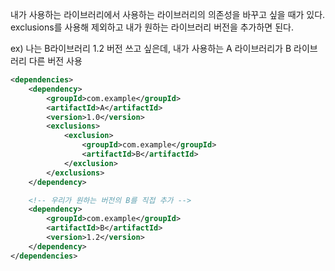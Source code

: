 내가 사용하는 라이브러리에서 사용하는 라이브러리의 의존성을 바꾸고 싶을 때가 있다.
exclusions를 사용해 제외하고 내가 원하는 라이브러리 버전을 추가하면 된다.

ex) 나는 B라이브러리 1.2 버전 쓰고 싶은데, 내가 사용하는 A 라이브러리가 B 라이브러리 다른 버전 사용
```xml
<dependencies>
    <dependency>
        <groupId>com.example</groupId>
        <artifactId>A</artifactId>
        <version>1.0</version>
        <exclusions>
            <exclusion>
                <groupId>com.example</groupId>
                <artifactId>B</artifactId>
            </exclusion>
        </exclusions>
    </dependency>

    <!-- 우리가 원하는 버전의 B를 직접 추가 -->
    <dependency>
        <groupId>com.example</groupId>
        <artifactId>B</artifactId>
        <version>1.2</version>
    </dependency>
</dependencies>
```